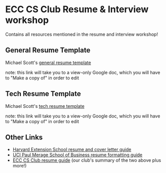 # ECC CS Club Resume & Interview workshop

Contains all resources mentioned in the resume and interview workshop! 


## General Resume Template

Michael Scott's [general resume template](https://docs.google.com/document/d/1DagwheJTnwYUY01yb_--h528Jur7f5Zu2RdGfFAhDMU/edit?usp=share_link)

note: this link will take you to a view-only Google doc, which you will have to "Make a copy of" in order to edit

## Tech Resume Template

Michael Scott's [tech resume template](https://docs.google.com/document/d/1GgbHy7bMXdOhVT66XzHBGIRPDGN-ht7B58cWBOQbOjo/edit?usp=share_link)

note: this link will take you to a view-only Google doc, which you will have to "Make a copy of" in order to edit

## Other Links

- [Harvard Extension School resume and cover letter guide](https://drive.google.com/file/d/1Ej391KK-Ojbz-y0xLneZ8n06ESX5k3qM/view)
- [UCI Paul Merage School of Business resume formatting guide](https://drive.google.com/file/d/1E9GNF_4S9bc6WMtpvHb00SisDAL1gxGh/view)
- [ECC CS Club resume guide](https://docs.google.com/document/d/1IKMvok-UuUkfh5g38ZiFDC8sJDnKyN3TZ3npCQGZAdU/edit) (our club's summary of the two above plus more!)
